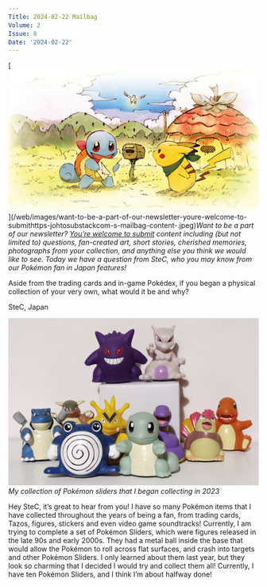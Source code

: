 ```yaml
---
Title: 2024-02-22 Mailbag
Volume: 2
Issue: 8
Date: '2024-02-22'
---
```



[![Want to be a part of our newsletter? [You’re welcome to submit](https://johto.substack.com/s/mailbag) content including (but not limited to) questions, fan-created art, short stories, cherished memories, photographs from your collection, and anything else you think we would like to see. Today we have a question from SteC, who you may know from our Pokémon fan in Japan features!](/web/images/want-to-be-a-part-of-our-newsletter-youre-welcome-to-submithttps-johtosubstackcom-s-mailbag-content-.jpeg)](/web/images/want-to-be-a-part-of-our-newsletter-youre-welcome-to-submithttps-johtosubstackcom-s-mailbag-content-.jpeg)*Want to be a part of our newsletter? [You’re welcome to submit](https://johto.substack.com/s/mailbag) content including (but not limited to) questions, fan-created art, short stories, cherished memories, photographs from your collection, and anything else you think we would like to see. Today we have a question from SteC, who you may know from our Pokémon fan in Japan features!*



Aside from the trading cards and in-game Pokédex, if you began a physical collection of your very own, what would it be and why?

SteC, Japan



[![My collection of Pokémon sliders that I began collecting in 2023](/web/images/my-collection-of-pokemon-sliders-that-i-began-collecting-in-2023.jpeg)](/web/images/my-collection-of-pokemon-sliders-that-i-began-collecting-in-2023.jpeg)*My collection of Pokémon sliders that I began collecting in 2023*



Hey SteC, it’s great to hear from you! I have so many Pokémon items that I have collected throughout the years of being a fan, from trading cards, Tazos, figures, stickers and even video game soundtracks! Currently, I am trying to complete a set of Pokémon Sliders, which were figures released in the late 90s and early 2000s. They had a metal ball inside the base that would allow the Pokémon to roll across flat surfaces, and crash into targets and other Pokémon Sliders. I only learned about them last year, but they look so charming that I decided I would try and collect them all! Currently, I have ten Pokémon Sliders, and I think I’m about halfway done!